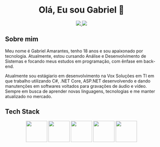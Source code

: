 <h1 align="center"> Olá, Eu sou Gabriel 👋</h1>

 <p align="center">
  <a href="https://www.linkedin.com/in/gabriel-amarantes" target="_blank">
   <img src="https://img.shields.io/badge/-LinkedIn-%230077B5?style=for-the-badge&logo=linkedin&logoColor=white" target="_blank">
  </a>
  <a href = "mailto:gabrielamarantes13@gmail.com"><img loading="lazy" src="https://img.shields.io/badge/Gmail-D14836?style=for-the-badge&logo=gmail&logoColor=white" target="_blank"></a> 
 </p>
 
## Sobre mim
<p>Meu nome é Gabriel Amarantes, tenho 18 anos e sou apaixonado por tecnologia. Atualmente, estou cursando Análise e Desenvolvimento de Sistemas e focando meus estudos em programação, com ênfase em back-end.

Atualmente sou estágiario em desenvolvimento na Vox Soluções em TI em que trabalho utilizando C#, .NET Core, ASP.NET desenvolvendo e dando manutenções em softwares voltados para gravações de áudio e vídeo. Sempre em busca de aprender novas linguagens, tecnologias e me manter atualizado no mercado.</p>

## Tech Stack

<p align="center">
  <img src="https://cdn.jsdelivr.net/gh/devicons/devicon/icons/csharp/csharp-original.svg" width="70" height="70"/>
  <img src="https://cdn.jsdelivr.net/gh/devicons/devicon@latest/icons/dotnetcore/dotnetcore-original.svg" width="70" height="70"/>
  <img src="https://cdn.jsdelivr.net/gh/devicons/devicon@latest/icons/html5/html5-original.svg" width="70" height="70"/>
  <img src="https://cdn.jsdelivr.net/gh/devicons/devicon@latest/icons/css3/css3-original.svg" width="70" height="70"/>
 <img src="https://cdn.jsdelivr.net/gh/devicons/devicon@latest/icons/microsoftsqlserver/microsoftsqlserver-original.svg" width="70" height="70"/>
</p>
            
          

